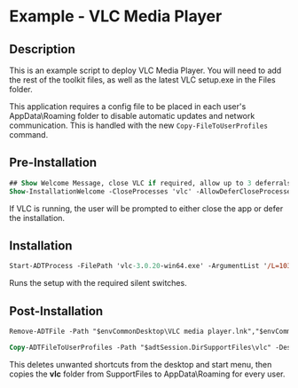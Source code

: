 # Example - VLC Media Player

## Description

This is an example script to deploy VLC Media Player. You will need to add the rest of the toolkit files, as well as the latest VLC setup.exe in the Files folder.

This application requires a config file to be placed in each user's AppData\Roaming folder to disable automatic updates and network communication. This is handled with the new `Copy-FileToUserProfiles` command.

## Pre-Installation

```ps
## Show Welcome Message, close VLC if required, allow up to 3 deferrals, and persist the prompt
Show-InstallationWelcome -CloseProcesses 'vlc' -AllowDeferCloseProcesses -DeferTimes 3 -PersistPrompt
```

If VLC is running, the user will be prompted to either close the app or defer the installation.

## Installation

```ps
Start-ADTProcess -FilePath 'vlc-3.0.20-win64.exe' -ArgumentList '/L=1033 /S'
```

Runs the setup with the required silent switches.

## Post-Installation

```ps
Remove-ADTFile -Path "$envCommonDesktop\VLC media player.lnk","$envCommonStartMenuPrograms\VideoLAN\Release Notes.lnk","$envCommonStartMenuPrograms\VideoLAN\Documentation.lnk","$envCommonStartMenuPrograms\VideoLAN\VideoLAN Website.lnk"

Copy-ADTFileToUserProfiles -Path "$adtSession.DirSupportFiles\vlc" -Destination 'AppData\Roaming' -Recurse
```

This deletes unwanted shortcuts from the desktop and start menu, then copies the **vlc** folder from SupportFiles to AppData\Roaming for every user.

